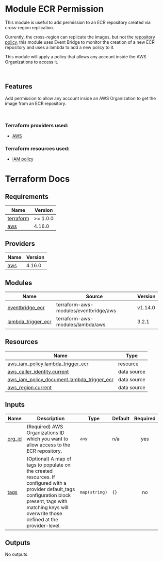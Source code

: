 # Module ECR Permission

This module is useful to add permission to an ECR repository created via cross-region replication.

Currently, the cross-region can replicate the images, but not the [repository policy](https://github.com/aws/containers-roadmap/issues/1202), this module uses Event Bridge to monitor the creation of a new ECR repository and uses a lambda to add a new policy to it.

This module will apply a policy that allows any account inside the AWS Organizations to access it.

<br />

## Features

Add permission to allow any account inside an AWS Organization to get the image from an ECR repository.

<br />

### Terraform providers used:
- [AWS](https://registry.terraform.io/providers/hashicorp/aws/4.16.0)

### Terraform resources used:
- [IAM policy](https://registry.terraform.io/providers/hashicorp/aws/4.16.0/docs/resources/iam_policy)


# Terraform Docs

<!-- BEGINNING OF PRE-COMMIT-TERRAFORM DOCS HOOK -->
## Requirements

| Name | Version |
|------|---------|
| <a name="requirement_terraform"></a> [terraform](#requirement\_terraform) | >= 1.0.0 |
| <a name="requirement_aws"></a> [aws](#requirement\_aws) | 4.16.0 |

## Providers

| Name | Version |
|------|---------|
| <a name="provider_aws"></a> [aws](#provider\_aws) | 4.16.0 |

## Modules

| Name | Source | Version |
|------|--------|---------|
| <a name="module_eventbridge_ecr"></a> [eventbridge\_ecr](#module\_eventbridge\_ecr) | terraform-aws-modules/eventbridge/aws | v1.14.0 |
| <a name="module_lambda_trigger_ecr"></a> [lambda\_trigger\_ecr](#module\_lambda\_trigger\_ecr) | terraform-aws-modules/lambda/aws | 3.2.1 |

## Resources

| Name | Type |
|------|------|
| [aws_iam_policy.lambda_trigger_ecr](https://registry.terraform.io/providers/hashicorp/aws/4.16.0/docs/resources/iam_policy) | resource |
| [aws_caller_identity.current](https://registry.terraform.io/providers/hashicorp/aws/4.16.0/docs/data-sources/caller_identity) | data source |
| [aws_iam_policy_document.lambda_trigger_ecr](https://registry.terraform.io/providers/hashicorp/aws/4.16.0/docs/data-sources/iam_policy_document) | data source |
| [aws_region.current](https://registry.terraform.io/providers/hashicorp/aws/4.16.0/docs/data-sources/region) | data source |

## Inputs

| Name | Description | Type | Default | Required |
|------|-------------|------|---------|:--------:|
| <a name="input_org_id"></a> [org\_id](#input\_org\_id) | (Required) AWS Organizations ID which you want to allow access to the ECR repository. | `any` | n/a | yes |
| <a name="input_tags"></a> [tags](#input\_tags) | (Optional) A map of tags to populate on the created resources. If configured with a provider default\_tags configuration block present, tags with matching keys will overwrite those defined at the provider-level. | `map(string)` | `{}` | no |

## Outputs

No outputs.
<!-- END OF PRE-COMMIT-TERRAFORM DOCS HOOK -->
